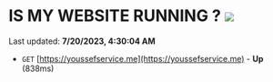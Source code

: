 # IS MY WEBSITE RUNNING ? [![](https://img.shields.io/static/v1?label=Sponsor&message=%E2%9D%A4&logo=GitHub&color=%23fe8e86)](https://github.com/sponsors/<username>)

Last updated: **7/20/2023, 4:30:04 AM**

- `GET` [https://youssefservice.me](https://youssefservice.me) - **Up** (838ms)
